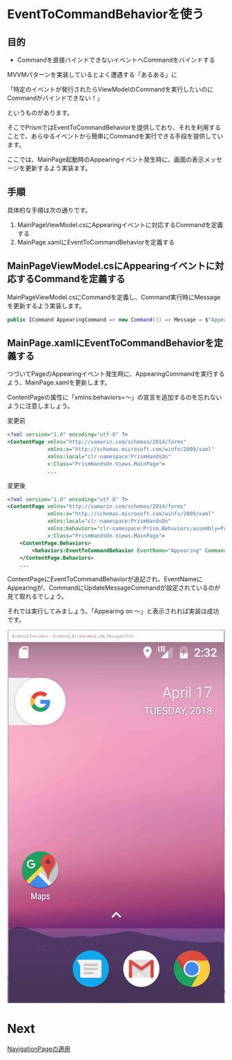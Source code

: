 # EventToCommandBehaviorを使う

## 目的

* Commandを直接バインドできないイベントへCommandをバインドする

MVVMパターンを実装しているとよく遭遇する「あるある」に

「特定のイベントが発行されたらViewModelのCommandを実行したいのにCommandがバインドできない！」

というものがあります。

そこでPrismではEventToCommandBehaviorを提供しており、それを利用することで、あらゆるイベントから簡単にCommandを実行できる手段を提供しています。

ここでは、MainPage起動時のAppearingイベント発生時に、画面の表示メッセージを更新するよう実装ます。

## 手順

具体的な手順は次の通りです。

1. MainPageViewModel.csにAppearingイベントに対応するCommandを定義する  
2. MainPage.xamlにEventToCommandBehaviorを定義する

## MainPageViewModel.csにAppearingイベントに対応するCommandを定義する  

MainPageViewModel.csにCommandを定義し、Command実行時にMessageを更新するよう実装します。

```cs
public ICommand AppearingCommand => new Command(() => Message = $"Appearing on {DateTime.Now}");}
```

## MainPage.xamlにEventToCommandBehaviorを定義する

つづいてPageのAppearingイベント発生時に、AppearingCommandを実行するよう、MainPage.xamlを更新します。

ContentPageの属性に「xmlns:behaviors=～」の宣言を追加するのを忘れないように注意しましょう。

変更前
```xml
<?xml version="1.0" encoding="utf-8" ?>
<ContentPage xmlns="http://xamarin.com/schemas/2014/forms"
             xmlns:x="http://schemas.microsoft.com/winfx/2009/xaml"
             xmlns:local="clr-namespace:PrismHandsOn"
             x:Class="PrismHandsOn.Views.MainPage">
             ...
```

変更後
```xml
<?xml version="1.0" encoding="utf-8" ?>
<ContentPage xmlns="http://xamarin.com/schemas/2014/forms"
             xmlns:x="http://schemas.microsoft.com/winfx/2009/xaml"
             xmlns:local="clr-namespace:PrismHandsOn"
             xmlns:behaviors="clr-namespace:Prism.Behaviors;assembly=Prism.Forms"
             x:Class="PrismHandsOn.Views.MainPage">
    <ContentPage.Behaviors>
        <behaviors:EventToCommandBehavior EventName="Appearing" Command="{Binding AppearingCommand}"/>
    </ContentPage.Behaviors>
    ...
```

ContentPageにEventToCommandBehaviorが追記され、EventNameにAppearingが、CommandにUpdateMessageCommandが設定されているのが見て取れるでしょう。


それでは実行してみましょう。「Appearing on ～」と表示されれば実装は成功です。

![](assets/03-01.gif)

# Next

[NavigationPageの適用](06-01-NavigationPageの適用.md)  